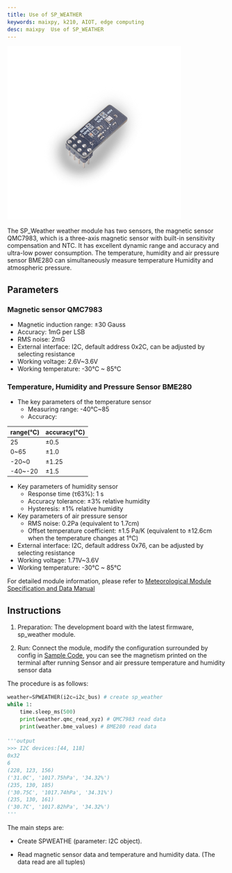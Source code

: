 ```yaml
---
title: Use of SP_WEATHER
keywords: maixpy, k210, AIOT, edge computing
desc: maixpy  Use of SP_WEATHER
---
```



<img src="../../../assets/hardware/module_spmod/sp_weather.png"/>

The SP_Weather weather module has two sensors, the magnetic sensor QMC7983, which is a three-axis magnetic sensor with built-in sensitivity compensation and NTC. It has excellent dynamic range and accuracy and ultra-low power consumption. The temperature, humidity and air pressure sensor BME280 can simultaneously measure temperature Humidity and atmospheric pressure.

## Parameters

### Magnetic sensor QMC7983

* Magnetic induction range: ±30 Gauss
* Accuracy: 1mG per LSB
* RMS noise: 2mG
* External interface: I2C, default address 0x2C, can be adjusted by selecting resistance
* Working voltage: 2.6V~3.6V
* Working temperature: -30°C ~ 85°C

### Temperature, Humidity and Pressure Sensor BME280

* The key parameters of the temperature sensor
  * Measuring range: -40°C~85
  * Accuracy:
  
|range(°C)|accuracy(°C)|
|----|----|
|25|±0.5|
|0~65|±1.0|
|-20~0|±1.25|
|-40~-20|±1.5|

* Key parameters of humidity sensor
  * Response time (τ63%): 1 s
  * Accuracy tolerance: ±3% relative humidity
  * Hysteresis: ±1% relative humidity
* Key parameters of air pressure sensor
  * RMS noise: 0.2Pa (equivalent to 1.7cm)
  * Offset temperature coefficient: ±1.5 Pa/K (equivalent to ±12.6cm when the temperature changes at 1℃)
* External interface: I2C, default address 0x76, can be adjusted by selecting resistance
* Working voltage: 1.71V~3.6V
* Working temperature: -30°C ~ 85°C

For detailed module information, please refer to [Meteorological Module Specification and Data Manual](http://api.dl.sipeed.com/shareURL/MAIX/HDK/sp_mod/sp_weather)

## Instructions

1. Preparation: The development board with the latest firmware, sp_weather module.

2. Run: Connect the module, modify the configuration surrounded by config in [Sample Code](https://github.com/sipeed/MaixPy-v1_scripts/tree/master/modules/spmod/sp_weather), you can see the magnetism printed on the terminal after running Sensor and air pressure temperature and humidity sensor data

The procedure is as follows:

```python
weather=SPWEATHER(i2c=i2c_bus) # create sp_weather
while 1:
    time.sleep_ms(500)
    print(weather.qmc_read_xyz) # QMC7983 read data
    print(weather.bme_values) # BME280 read data

'''output
>>> I2C devices:[44, 118]
0x32
6
(228, 123, 156)
('31.0C', '1017.75hPa', '34.32%')
(235, 130, 185)
('30.75C', '1017.74hPa', '34.31%')
(235, 130, 161)
('30.7C', '1017.82hPa', '34.32%')
'''
```

The main steps are:

* Create SPWEATHE (parameter: I2C object).

* Read magnetic sensor data and temperature and humidity data. (The data read are all tuples)
